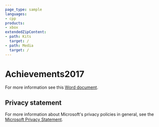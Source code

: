 ```yaml
---
page_type: sample
languages:
- cpp
products:
- xbox
extendedZipContent:
- path: Kits
  target: /
- path: Media
  target: /
---
```


# Achievements2017

For more information see this [Word document](https://github.com/microsoft/Xbox-GDK-Samples/blob/main/Samples/Live/Achievements2017/Readme.docx).

## Privacy statement

For more information about Microsoft's privacy policies in general, see the [Microsoft Privacy Statement](https://privacy.microsoft.com/privacystatement/).
